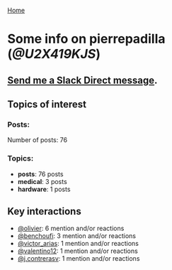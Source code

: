 [Home](https://kelu124.github.io/echommunity/)

# Some info on __pierrepadilla__ (_@U2X419KJS_)


## [Send me a Slack Direct message](https://echopen.slack.com/messages/@pierrepadilla/).

## Topics of interest

### Posts: 

Number of posts: 76

### Topics:

* __posts__: 76 posts
* __medical__: 3 posts
* __hardware__: 1 posts

## Key interactions 

* [@olivier](./U04DFTZ7D.md): 6 mention and/or reactions
* [@benchoufi](./U0B47KC3S.md): 3 mention and/or reactions
* [@victor_arias](./U32FZ0QLX.md): 1 mention and/or reactions
* [@valentino12](./U3GV4N878.md): 1 mention and/or reactions
* [@j.contrerasv](./U336DPZV4.md): 1 mention and/or reactions
